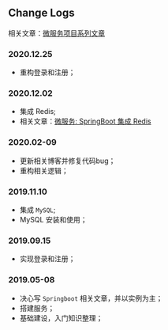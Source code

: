 ## Change Logs
相关文章：[微服务项目系列文章](http://www.veryitman.com/2019/05/28/%E5%BE%AE%E6%9C%8D%E5%8A%A1%E9%A1%B9%E7%9B%AE%E7%B3%BB%E5%88%97%E6%96%87%E7%AB%A0/)

### 2020.12.25
* 重构登录和注册；

### 2020.12.02
* 集成 Redis;
* 相关文章：[微服务: SpringBoot 集成 Redis](http://www.veryitman.com/2020/12/05/%E5%BE%AE%E6%9C%8D%E5%8A%A1-SpringBoot-%E9%9B%86%E6%88%90-Redis/)

### 2020.02-09
* 更新相关博客并修复代码bug；
* 重构相关逻辑；

### 2019.11.10
* 集成 `MySQL`;
* MySQL 安装和使用；

### 2019.09.15
* 实现登录和注册；

### 2019.05-08
* 决心写 `Springboot` 相关文章，并以实例为主；
* 搭建服务；
* 基础建设，入门知识整理；